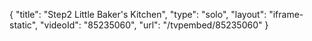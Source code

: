 {
    "title": "Step2 Little Baker's Kitchen",
    "type": "solo",
    "layout": "iframe-static",
    "videoId": "85235060",
    "url": "\/tvpembed\/85235060"
}